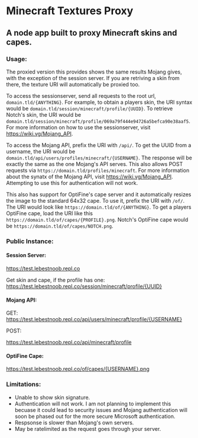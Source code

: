 # Minecraft Textures Proxy
## A node app built to proxy Minecraft skins and capes.

### Usage:

The proxied version this provides shows the same results Mojang gives, with the exception of the session server. If you are retriving a skin from there, the texture URI will automatically be proxied too. 

To access the sessionserver, send all requests to the root url, `domain.tld/{ANYTHING}`. For example, to obtain a players skin, the URI syntax would be  `domain.tld/session/minecraft/profile/{UUID}`. To retrieve Notch's skin, the URI would be  `domain.tld/session/minecraft/profile/069a79f444e94726a5befca90e38aaf5`. For more information on how to use the sessionserver, visit https://wiki.vg/Mojang_API.

To access the Mojang API, prefix the URI with `/api/`. To get the UUID from a username, the URI would be `domain.tld/api/users/profiles/minecraft/{USERNAME}`. The response will be exactly the same as the one Mojang's API serves. This also allows POST requests via `https://domain.tld/profiles/minecraft`. For more information about the synatx of the Mojang API, visit https://wiki.vg/Mojang_API. Attempting to use this for authentication will not work. 

This also has support for OptiFine's cape server and it automatically resizes the image to the standard 64x32 cape. To use it, prefix the URI with `/of/`. The URI would look like `https://domain.tld/of/{ANYTHING}`. To get a players OptiFine cape, load the URI like this `https://domain.tld/of/capes/{PROFILE}.png`. Notch's OptiFine cape would be `https://domain.tld/of/capes/NOTCH.png`.

### Public Instance:

#### Session Server:

https://test.lebestnoob.repl.co

Get skin and cape, if the profile has one:
https://test.lebestnoob.repl.co/session/minecraft/profile/{UUID}

#### Mojang API:

GET: 
https://test.lebestnoob.repl.co/api/users/minecraft/profile/{USERNAME}

POST: 

https://test.lebestnoob.repl.co/api/minecraft/profile

#### OptiFine Cape:

https://test.lebestnoob.repl.co/of/capes/{USERNAME}.png

### Limitations:
* Unable to show skin signature. 
* Authentication will not work. I am not planning to implement this becuase it could lead to security issues and Mojang authentication will soon be phased out for the more secure Microsoft authentication.
* Respsonse is slower than Mojang's own servers.
* May be ratelimited as the request goes through your server.

